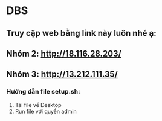 # DBS
## Truy cập web bằng link này luôn nhé ạ: 
## Nhóm 2: http://18.116.28.203/ 
## Nhóm 3: http://13.212.111.35/

### Hướng dẫn file setup.sh: 
1. Tải file về Desktop
2. Run file với quyền admin
